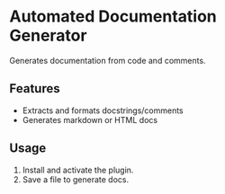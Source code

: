 # Automated Documentation Generator

Generates documentation from code and comments.

## Features
- Extracts and formats docstrings/comments
- Generates markdown or HTML docs

## Usage
1. Install and activate the plugin.
2. Save a file to generate docs. 